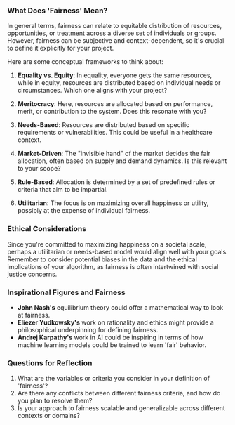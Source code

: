 ### What Does 'Fairness' Mean?

In general terms, fairness can relate to equitable distribution of resources, opportunities, or treatment across a diverse set of individuals or groups. However, fairness can be subjective and context-dependent, so it's crucial to define it explicitly for your project.

Here are some conceptual frameworks to think about:

1. **Equality vs. Equity**: In equality, everyone gets the same resources, while in equity, resources are distributed based on individual needs or circumstances. Which one aligns with your project?
  
2. **Meritocracy**: Here, resources are allocated based on performance, merit, or contribution to the system. Does this resonate with you?
  
3. **Needs-Based**: Resources are distributed based on specific requirements or vulnerabilities. This could be useful in a healthcare context.

4. **Market-Driven**: The "invisible hand" of the market decides the fair allocation, often based on supply and demand dynamics. Is this relevant to your scope?

5. **Rule-Based**: Allocation is determined by a set of predefined rules or criteria that aim to be impartial.

6. **Utilitarian**: The focus is on maximizing overall happiness or utility, possibly at the expense of individual fairness.

### Ethical Considerations

Since you're committed to maximizing happiness on a societal scale, perhaps a utilitarian or needs-based model would align well with your goals. Remember to consider potential biases in the data and the ethical implications of your algorithm, as fairness is often intertwined with social justice concerns.

### Inspirational Figures and Fairness

- **John Nash's** equilibrium theory could offer a mathematical way to look at fairness.
- **Eliezer Yudkowsky's** work on rationality and ethics might provide a philosophical underpinning for defining fairness.
- **Andrej Karpathy's** work in AI could be inspiring in terms of how machine learning models could be trained to learn 'fair' behavior.

### Questions for Reflection

1. What are the variables or criteria you consider in your definition of 'fairness'?
2. Are there any conflicts between different fairness criteria, and how do you plan to resolve them?
3. Is your approach to fairness scalable and generalizable across different contexts or domains?

